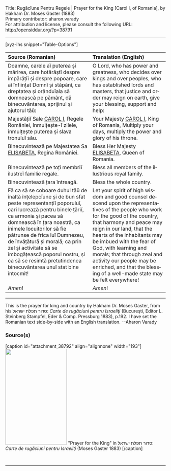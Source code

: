 <html>
<head></head>
<body>
Title: Rugăcĭune Pentru Regele | Prayer for the King [Carol Ⅰ, of Romania], by Ḥakham Dr. Moses Gaster (1883)<br />
Primary contributor: aharon.varady<br />
For attribution and license, please consult the following URL: <a href="http://opensiddur.org/?p=38791">http://opensiddur.org/?p=38791</a>
<p />
<hr />

[xyz-ihs snippet="Table-Options"]<table style="margin-left: auto; margin-right: auto;" class="draggable">
<thead><tr><th id="x" style="text-align: left;">Source (Romanian)</th><th style="text-align: left;">Translation (English)</th></tr></thead>
<tbody>
<tr><td style="vertical-align:top;">
<div class="romanian" lang="ro">
Doamne, 
carele aĭ puterea și mărirea, 
care hotărăștĭ despre împărăţiĭ și despre popoare, 
care aĭ înfiinţat Domnĭ și stăpânĭ, 
ca dreptatea și orânduĭala să domnească pe pământ, 
dă binecuvântarea, sprijinul și ajutorul tăŭ:
</span></div></td>
 
<td style="vertical-align:top;">
<div class="english" lang="en">
O Lord, 
who has power and greatness, 
who decides over kings and over peoples, 
who has established lords and masters, 
that justice and order may reign on earth, 
give your blessing, support and help:
</div></td></tr>


<tr><td style="vertical-align:top;">
<div class="romanian" lang="ro">
Majestăţiĭ Sale
<a href="https://en.wikipedia.org/wiki/Carol_I_of_Romania">CAROL I</a>, Regele României,
Inmulţește-ĭ zilele, 
înmulţește puterea și slava tronuluĭ său. 
</span></div></td>
 
<td style="vertical-align:top;">
<div class="english" lang="en">
Your Majesty
<a href="https://en.wikipedia.org/wiki/Carol_I_of_Romania">CAROL I</a>, King of Romania,
Multiply your days, 
multiply the power and glory of his throne. 
</div></td></tr>


<tr><td style="vertical-align:top;">
<div class="romanian" lang="ro">
Binecuvintează pe Majestatea Sa
<a href="https://en.wikipedia.org/wiki/Elisabeth_of_Wied">ELISABETA</a>, Regina României.
</span></div></td>
 
<td style="vertical-align:top;">
<div class="english" lang="en">
Bless Her Majesty
<a href="https://en.wikipedia.org/wiki/Elisabeth_of_Wied">ELISABETA</a>, Queen of Romania.
</div></td></tr>


<tr><td style="vertical-align:top;">
<div class="romanian" lang="ro">
Binecuvintează pe toţĭ membriĭ ilustreĭ familie regale. 
</span></div></td>
 
<td style="vertical-align:top;">
<div class="english" lang="en">
Bless all members of the illustrious royal family. 
</div></td></tr>


<tr><td style="vertical-align:top;">
<div class="romanian" lang="ro">
Binecuvintează ţara întreagă.
</span></div></td>
 
<td style="vertical-align:top;">
<div class="english" lang="en">
Bless the whole country.
</div></td></tr>


<tr><td style="vertical-align:top;">
<div class="romanian" lang="ro">
Fă ca să se coboare duhul tăŭ de înaltă înţelepcĭune și de bun sfat 
peste representanţiĭ poporuluĭ, cari lucrează pentru binele ţăriĭ, 
ca armonia și pacea să domnească în ţara noastră, 
ca inimele locuitorilor să fie pătrunse 
de frica luĭ Dumnezeu, 
de învăţătură și morală; 
ca prin zel și activitate să se îmbogăţească poporul nostru, 
și ca să se resimtă pretutindenea binecuvântarea unuĭ stat bine întocmit!
</span></div></td>
 
<td style="vertical-align:top;">
<div class="english" lang="en">
Let your spirit of high wisdom and good counsel descend 
upon the representatives of the people who work for the good of the country, 
that harmony and peace may reign in our land, 
that the hearts of the inhabitants may be imbued 
with the fear of God, 
with learning and morals; 
that through zeal and activity our people may be enriched, 
and that the blessing of a well-made state may be felt everywhere!
</div></td></tr>


<tr><td style="vertical-align:top;">
<div class="romanian" lang="ro">
<em>Amen</em>!
</span></div></td>
 
<td style="vertical-align:top;">
<div class="english" lang="en">
<em>Amen</em>!
</div></td></tr>
</tbody></table>

<hr />

This is the prayer for king and country by Ḥakham Dr. Moses Gaster, from his סדור תפלת ישראל: <em>Carte de rugăciuni pentru Israeliţi</em> (Bucureşti, Editor L. Steinberg Stampfel, Eder & Comp. Pressburg 1883), p.192. I have set the Romanian text side-by-side with an English translation. --Aharon Varady

<h3>Source(s)</h3>

[caption id="attachment_38792" align="alignnone" width="193"]<a href="https://opensiddur.org/wp-content/uploads/2021/08/192.jpg"><img src="https://opensiddur.org/wp-content/uploads/2021/08/192-193x300.jpg" alt="" width="193" height="300" class="size-medium wp-image-38792" /></a> "Prayer for the King" in <span class="hebrew" lang="he">סדור תפלת ישראל</span>: <em>Carte de rugăciuni pentru Israeliţi</em> (Moses Gaster 1883) [/caption]

&nbsp;

<hr />

&nbsp;
</body>
</html>